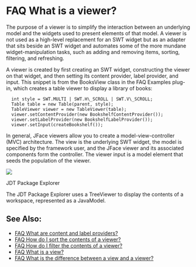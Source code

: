

FAQ What is a viewer?
=====================

The purpose of a viewer is to simplify the interaction between an underlying model and the widgets used to present elements of that model. A viewer is not used as a high-level replacement for an SWT widget but as an adapter that sits beside an SWT widget and automates some of the more mundane widget-manipulation tasks, such as adding and removing items, sorting, filtering, and refreshing.

A viewer is created by first creating an SWT widget, constructing the viewer on that widget, and then setting its content provider, label provider, and input. This snippet is from the BooksView class in the FAQ Examples plug-in, which creates a table viewer to display a library of books:

      int style = SWT.MULTI | SWT.H\_SCROLL | SWT.V\_SCROLL;
      Table table = new Table(parent, style);
      TableViewer viewer = new TableViewer(table);
      viewer.setContentProvider(new BookshelfContentProvider());
      viewer.setLabelProvider(new BookshelfLabelProvider());
      viewer.setInput(createBookshelf());

In general, JFace viewers allow you to create a model-view-controller (MVC) architecture. The view is the underlying SWT widget, the model is specified by the framework user, and the JFace viewer and its associated components form the controller. The viewer input is a model element that seeds the population of the viewer.

![](https://github.com/eclipse-platform/eclipse.platform/tree/master/docs/FAQ/images/Package_explorer.jpg)

JDT Package Explorer

The JDT Package Explorer uses a TreeViewer to display the contents of a workspace, represented as a JavaModel.


See Also:
---------

*   [FAQ What are content and label providers?](./FAQ_What_are_content_and_label_providers.md "FAQ What are content and label providers?")
*   [FAQ How do I sort the contents of a viewer?](./FAQ_How_do_I_sort_the_contents_of_a_viewer.md "FAQ How do I sort the contents of a viewer?")
*   [FAQ How do I filter the contents of a viewer?](./FAQ_How_do_I_filter_the_contents_of_a_viewer.md "FAQ How do I filter the contents of a viewer?")
*   [FAQ What is a view?](./FAQ_What_is_a_view.md "FAQ What is a view?")
*   [FAQ What is the difference between a view and a viewer?](./FAQ_What_is_the_difference_between_a_view_and_a_viewer.md "FAQ What is the difference between a view and a viewer?")

